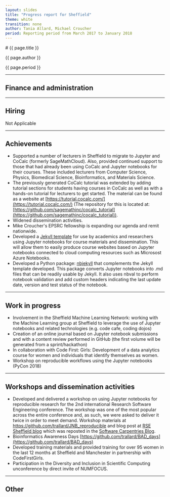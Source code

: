 ```yaml
---
layout: slides
title: "Progress report for Sheffield"
theme: white
transition: none
author: Tania Allard, Michael Croucher
period: Reporting period from March 2017 to January 2018
---
```


<section data-markdown data-separator="^---\n" data-separator-vertical="^--\n">
# {{ page.title }}

{{ page.author }}


{{ page.period }}

---

## Finance and administration



---
## Hiring
Not Applicable

---
## Achievements

- Supported a number of lecturers in Sheffield to migrate to Jupyter and CoCalc
(formerly SageMathCloud). Also, provided continued support to those that had already been using CoCalc and
Jupyter notebooks for their courses.
These included lecturers from Computer Science, Physics, Biomedical
Science, Bioinformatics, and Materials Science.
- The previously generated CoCalc tutorial was extended by adding tutorial sections for students having courses in CoCalc as well as with a hands-on tutorial for lecturers to get started. The material can be found as a website at [https://tutorial.cocalc.com/](https://tutorial.cocalc.com/) (The repository for this is located at:[https://github.com/sagemathinc/cocalc_tutorial](https://github.com/sagemathinc/cocalc_tutorial)).
- Widened dissemination activities.
- Mike Croucher's EPSRC fellowship is expanding our agenda and remit nationwide.
- Developed a [Jekyll template](https://github.com/trallard/Modules-template)
for use by academics and researchers using Jupyter notebooks for course materials and dissemination.  This will allow them to easily produce course websites based on Jupyter notebooks connected to cloud computing resources such as Microsost Azure Notebooks.
- Developed a Python package:  [nbjekyll](https://github.com/trallard/nbjekyll) that complements the Jekyll template developed.
This package converts Jupyter notebooks into .md files that can be readily usable by Jekyll. It also uses nbval to perform notebook validation and add custom headers indicating the last update date, version and test status of the notebook.

---

## Work in progress

- Involvement in the Sheffield Machine Learning Network: working with the Machine Learning group at Sheffield to leverage the use of Jupyter notebooks and related technologies (e.g. code cafe, coding dojos)
- Creation of an online journal based on Jupyter notebook submissions and with a content review performed in GitHub (the first volume will be generated from a sprint/hackathon)
- In collaboration with Code First: Girls: Development of a data analytics course for women and individuals that identify themselves as women.
- Workshop on reproducible workflows using the Jupyter notebooks (PyCon 2018)

---
## Workshops and dissemination activities

- Developed and delivered a workshop on using Jupyter notebooks for reproducible research for the 2nd international Research Software Engineering conference. The workshop was one of the most popular across the entire conference and, as such, we were asked to deliver it twice in order to meet demand. Workshop materials at https://github.com/trallard/JNB_reproducible and blog post at [RSE Sheffield blog](www.rse.shef.ac.uk/blog) which was reposted in the [Software Carpentries Blog](https://software-carpentry.org/blog/2018/01/rse-conf-repost.html).
- Bioinformatics Awareness Days [https://github.com/trallard/BAD_days](https://github.com/trallard/BAD_days)
- Developed training materials and provided training for over 95 women in the last 12 months at Sheffield and Manchester in partnership with CodeFirstGirls.
- Participation in the Diversity and Inclusion in Scientific Computing unconference by direct invite of NUMFOCUS.


---
## Other


</section>
